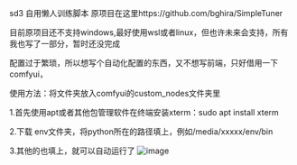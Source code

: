 sd3 自用懒人训练脚本
原项目在这里https://github.com/bghira/SimpleTuner

目前原项目还不支持windows,最好使用wsl或者linux，但也许未来会支持，所有我也写了一部分，暂时还没完成

配置过于繁琐，所以想写个自动化配置的东西，又不想写前端，只好借用一下comfyui，

使用方法：将文件夹放入comfyui的custom_nodes文件夹里

1.首先使用apt或者其他包管理软件在终端安装xterm：sudo apt install xterm 

2.下载 env文件夹，将python所在的路径填上，例如/media/xxxxx/env/bin

3.其他的也填上，就可以自动运行了 
![image](https://github.com/pzzmyc/comfyui-sd3-simple-simpletuner/assets/43562427/13df99cf-abc2-4488-91c3-4a3ea688ba47)
